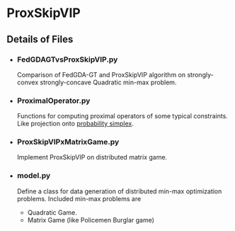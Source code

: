 # ProxSkipVIP

## Details of Files

* ### FedGDAGTvsProxSkipVIP.py
  Comparison of FedGDA-GT and ProxSkipVIP algorithm on strongly-convex strongly-concave Quadratic min-max problem.

* ### ProximalOperator.py
  Functions for computing proximal operators of some typical constraints. Like projection onto [probability simplex](https://gist.github.com/mblondel/6f3b7aaad90606b98f71). 

* ### ProxSkipVIPxMatrixGame.py
  Implement ProxSkipVIP on distributed matrix game.

* ### model.py
  Define a class for data generation of distributed min-max optimization problems. Included min-max problems are
  - Quadratic Game.
  - Matrix Game (like Policemen Burglar game)

